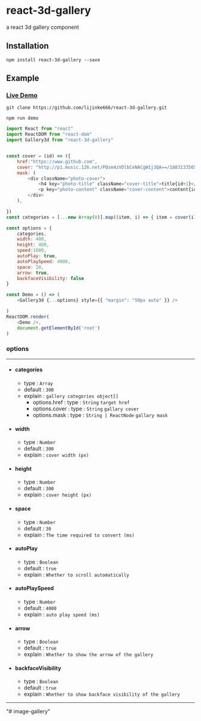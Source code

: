 # react-3d-gallery
a react 3d gallery component 


## Installation
```
npm install react-3d-gallery --save
```

## Example
### [Live Demo](https://lijinke666.github.io/react-3d-gallery/)
```
git clone https://github.com/lijinke666/react-3d-gallery.git
```
```
npm run demo
```

```javascript
import React from "react"
import ReactDOM from "react-dom"
import Gallery3d from "react-3d-gallery"


const cover = (id) => ({
    href:"https://www.github.com",
    cover: "http://p1.music.126.net/PQsm4zVDlbCeNACgW1j3QA==/18831335650676452.jpg?param=400y400",
    mask: (
        <div className="photo-cover">
            <h4 key="photo-title" className="cover-title">title{id+1}</h4>
            <p key="photo-content" className="cover-content">content{id+1}</p>
        </div>
    ),

})
const categories = [...new Array(8)].map((item, i) => { item = cover(i); return item })

const options = {
    categories,
    width: 400,
    height: 400,
    speed:1000,     
    autoPlay: true,
    autoPlaySpeed: 4000,
    space: 20,
    arrow: true,
    backfaceVisibility: false
}

const Demo = () => (
    <Gallery3d {...options} style={{ "margin": "50px auto" }} />

)
ReactDOM.render(
    <Demo />,
    document.getElementById('root')
)
```

### options
--- 
- #### categories
  - type : `Array`
  - default : `300`
  - explain : `gallery categories object[]`
    - options.href : type : `String` `target href`
    - options.cover : type : `String` `gallary cover`
    - options.mask : type : `String | ReactNode` `gallary mask`
- #### width
  - type : `Number`
  - default : `300`
  - explain : `cover width (px)`
- #### height
  - type : `Number`
  - default : `300`
  - explain : `cover height (px)`
- #### space
  - type : `Number`
  - default : `30`
  - explain : `The time required to convert (ms)`
- #### autoPlay
  - type : `Boolean`
  - default : `true`
  - explain : `Whether to scroll automatically`
- #### autoPlaySpeed
  - type : `Number`
  - default : `4000`
  - explain : `auto play speed (ms)`
- #### arrow
  - type : `Boolean`
  - default : `true`
  - explain : `Whether to show the arrow of the gallery`
- #### backfaceVisibility
  - type : `Boolean`
  - default : `true`
  - explain : `Whether to show backface visibility of the gallery`
 ---


"# image-gallery" 
